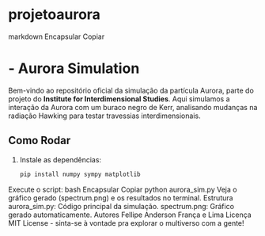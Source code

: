 # projetoaurora

markdown
Encapsular
Copiar
#  - Aurora Simulation

Bem-vindo ao repositório oficial da simulação da partícula Aurora, parte do projeto do **Institute for Interdimensional Studies**. Aqui simulamos a interação da Aurora com um buraco negro de Kerr, analisando mudanças na radiação Hawking para testar travessias interdimensionais.

## Como Rodar
1. Instale as dependências:
   ```bash
   pip install numpy sympy matplotlib
Execute o script:
bash
Encapsular
Copiar
python aurora_sim.py
Veja o gráfico gerado (spectrum.png) e os resultados no terminal.
Estrutura
aurora_sim.py: Código principal da simulação.
spectrum.png: Gráfico gerado automaticamente.
Autores
Fellipe Anderson França e Lima
Licença
MIT License - sinta-se à vontade pra explorar o multiverso com a gente!
